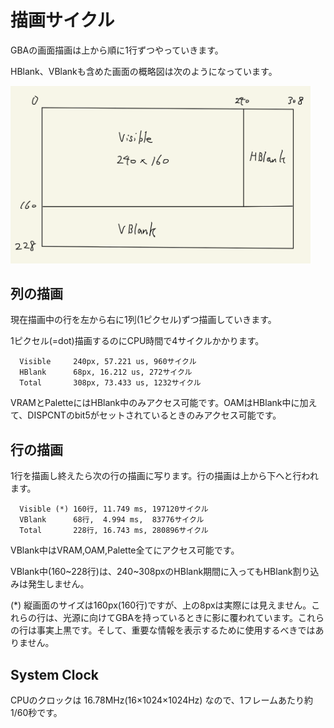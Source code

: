 # 描画サイクル

GBAの画面描画は上から順に1行ずつやっていきます。

HBlank、VBlankも含めた画面の概略図は次のようになっています。

<img src="../img/screen_size.png" alt="screensize" width="480" />

## 列の描画

現在描画中の行を左から右に1列(1ピクセル)ずつ描画していきます。

1ピクセル(=dot)描画するのにCPU時間で4サイクルかかります。

```
  Visible     240px, 57.221 us, 960サイクル
  HBlank      68px, 16.212 us, 272サイクル
  Total       308px, 73.433 us, 1232サイクル
```

VRAMとPaletteにはHBlank中のみアクセス可能です。OAMはHBlank中に加えて、DISPCNTのbit5がセットされているときのみアクセス可能です。

## 行の描画

1行を描画し終えたら次の行の描画に写ります。行の描画は上から下へと行われます。

```
  Visible (*) 160行, 11.749 ms, 197120サイクル
  VBlank      68行,  4.994 ms,  83776サイクル
  Total       228行, 16.743 ms, 280896サイクル
```

VBlank中はVRAM,OAM,Palette全てにアクセス可能です。

VBlank中(160\~228行)は、240\~308pxのHBlank期間に入ってもHBlank割り込みは発生しません。

(*) 縦画面のサイズは160px(160行)ですが、上の8pxは実際には見えません。これらの行は、光源に向けてGBAを持っているときに影に覆われています。これらの行は事実上黒です。そして、重要な情報を表示するために使用するべきではありません。

## System Clock

CPUのクロックは 16.78MHz(16×1024×1024Hz) なので、1フレームあたり約1/60秒です。
